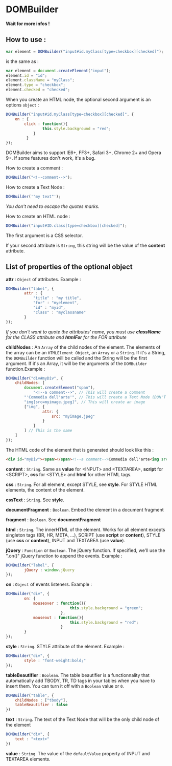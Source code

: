 DOMBuilder
=============

__Wait for more infos !__

How to use :
-------------

```js
var element = DOMBuilder("input#id.myClass[type=checkbox][checked]");
```

is the same as :

```js
var element = document.createElement("input");
element.id = "id";
element.className = "myClass";
element.type = "checkbox";
element.checked = "checked";
```


When you create an HTML node, the optional second argument is an options ``object`` :

```js
DOMBuilder("input#id.myClass[type=checkbox][checked]", {
    on : {
    	click : function(){
				this.style.background = "red";
			}
	     }
});
```

DOMBuilder aims to support IE6+, FF3+, Safari 3+, Chrome 2+ and Opera 9+. If some features don't work, it's a bug.

How to create a comment :
```js
DOMBuilder("<!--comment-->");
```

How to create a Text Node :

```js
DOMBuilder('"my text"');
```

*You don't need to escape the quotes marks.*

How to create an HTML node :

```js
DOMBuilder("input#ID.class[type=checkbox][checked]");
```

The first argument is a CSS selector.

If your second attribute is ```String```, this string will be the value of the **content** attribute.

List of properties of the optional object
----------------------------------------

**attr** : ```Object``` of attributes. Example :

```js
DOMBuilder("label", {
        attr : {
            "title" : "my title",
            "for" : "myelement",
            "id" : "myid",
            "class" : "myclassname"
        }
});
```

*If you don't want to quote the attributes' name, you must use __className__ for the CLASS attribute and __htmlFor__ for the FOR attribute*

**childNodes** : An ```Array``` of the child nodes of the element. The elements of the array can be an ```HTMLElement Object```, an ```Array``` or a ```String```. If it's a String, the ```DOMBuilder``` function will be called and the String will be the first argument. If it's an Array, it will be the arguments of the ```DOMBuilder``` function.Example :

```js
DOMBuilder("div#myDiv", {
    childNodes: [
        document.createElement("span"),
            "<!--a comment-->", // This will create a comment
        "'Commedia dell'arte'", // This will create a Text Node (DON'T ESCAPE THE APOSTROPHE)
        "img[src=myimage.jpeg]", // This will create an image
        ["img", {
                attr: {
                    src: "myimage.jpeg"
                }
            }
        ] // This is the same
    ]
});
```

The HTML code of the element that is generated should look like this :

```html
<div id="myDiv"><span></span><!--a comment-->Commedia dell'arte<img src="myimage.jpeg"><img src="myimage.jpeg"></div>
```

**content** : ```String```. Same as **value** for &lt;INPUT> and &lt;TEXTAREA>, **script** for &lt;SCRIPT>, **css** for &lt;STYLE> and **html** for other HTML tags.

**css** : ```String```. For all element, except STYLE, see **style**. For STYLE HTML elements, the content of the element.

**cssText** : ```String```. See **style**.

**documentFragment** : ```Boolean```. Embed the element in a document fragment

**fragment** : ```Boolean```. See **documentFragment**

**html** : ```String```. The innerHTML of the element. Works for all element excepts singleton tags (BR, HR, META, ...), SCRIPT (use **script** or **content**), STYLE (use **css** or **content**), INPUT and TEXTAREA (use **value**).

**jQuery** : ```Function``` or ```Boolean```. The jQuery function. If specified, we'll use the ".on()" jQuery function to append the events. Example :

```js
DOMBuilder("label", {
        jQuery : window.jQuery
});
```

**on** : ```Object``` of events listeners. Example :

```js
DOMBuilder("div", {
        on: {
            mouseover : function(){
                            this.style.background = "green";
                        },
            mouseout : function(){
                            this.style.background = "red";
                        }
        }
});
```

**style** : ```String```. STYLE attribute of the element. Example :

```js
DOMBuilder("div", {
        style : "font-weight:bold;"
});
```

**tableBeautifier** : ```Boolean```. The table beautifier is a functionnality that automatically add TBODY, TR, TD tags in your tables when you have to insert them. You can turn it off with a ``Boolean`` value or ``0``.

```js
DOMBuilder("table", {
    childNodes : ["tbody"],
    tableBeautifier : false
})
```

**text** : ```String```. The text of the Text Node that will be the only child node of the element

```js
DOMBuilder("div", {
    text : "<text>"
})
```

**value** : ```String```. The value of the ``defaultValue`` property of INPUT and TEXTAREA elements.